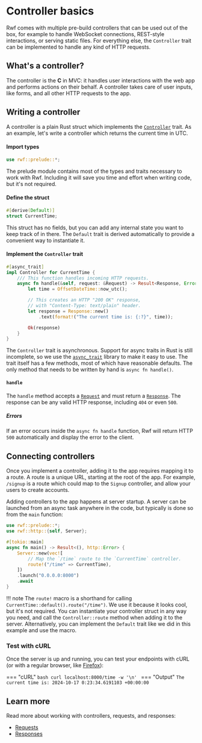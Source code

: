 # Controller basics

Rwf comes with multiple pre-build controllers that can be used out of the box, for example to handle WebSocket connections, REST-style interactions, or serving static files. For everything else, the `Controller` trait can be implemented to handle any kind of HTTP requests.

## What's a controller?

The controller is the **C** in MVC: it handles user interactions with the web app and performs actions on their behalf. A controller takes care of user inputs, like forms, and all other HTTP requests to the app.

## Writing a controller

A controller is a plain Rust struct which implements the [`Controller`](https://docs.rs/rwf/latest/rwf/controller/trait.Controller.html) trait. As an example, let's write a controller which returns the current time in UTC.

#### Import types

```rust
use rwf::prelude::*;
```

The prelude module contains most of the types and traits necessary to work with Rwf. Including it will save you time and effort when writing code, but it's not required.

#### Define the struct

```rust
#[derive(Default)]
struct CurrentTime;
```

This struct has no fields, but you can add any internal state you want to keep track of in there. The `Default` trait is derived automatically to provide a convenient way to instantiate it.

#### Implement the `Controller` trait

```rust
#[async_trait]
impl Controller for CurrentTime {
    /// This function handles incoming HTTP requests.
    async fn handle(&self, request: &Request) -> Result<Response, Error> {
        let time = OffsetDateTime::now_utc();

        // This creates an HTTP "200 OK" response,
        // with "Content-Type: text/plain" header.
        let response = Response::new()
            .text(format!("The current time is: {:?}", time));

        Ok(response)
    }
}
```

The `Controller` trait is asynchronous. Support for async traits in Rust is still incomplete, so we use the [`async_trait`](https://docs.rs/async_trait) library to make it easy to use. The trait itself has a few methods, most of which have reasonable defaults. The only method that needs to be written by hand is `async fn handle()`.

#### `handle`

The `handle` method accepts a [`Request`](request) and must return a [`Response`](response). The response can be any valid HTTP response, including `404` or even `500`.

##### Errors

If an error occurs inside the `async fn handle` function, Rwf will return HTTP `500` automatically and display the error to the client.


## Connecting controllers

Once you implement a controller, adding it to the app requires mapping it to a route. A route is a unique URL, starting at the root of the app. For example, `/signup` is a route which could map to the `Signup` controller, and allow your users to create accounts.

Adding controllers to the app happens at server startup. A server can be launched from an async task anywhere in the code, but typically is done so from the `main` function:

```rust
use rwf::prelude::*;
use rwf::http::{self, Server};

#[tokio::main]
async fn main() -> Result<(), http::Error> {
    Server::new(vec![
        // Map the `/time` route to the `CurrentTime` controller.
        route!("/time" => CurrentTime),
    ])
    .launch("0.0.0.0:8000")
    .await
}
```

!!! note
    The `route!` macro is a shorthand for calling `CurrentTime::default().route("/time")`. We use it because it looks cool, but it's not required.
    You can instantiate your controller struct in any way you need, and call the `Controller::route` method when adding it to the server. Alternatively, you can implement the `Default` trait like we did in this example and use the macro.

### Test with cURL

Once the server is up and running, you can test your endpoints with cURL (or with a regular browser, like [Firefox](https://firefox.com)):

=== "cURL"
    ```bash
    curl localhost:8000/time -w '\n'
    ```
=== "Output"
    ```
    The current time is: 2024-10-17 0:23:34.6191103 +00:00:00
    ```


## Learn more

Read more about working with controllers, requests, and responses:

- [Requests](request)
- [Responses](response)
